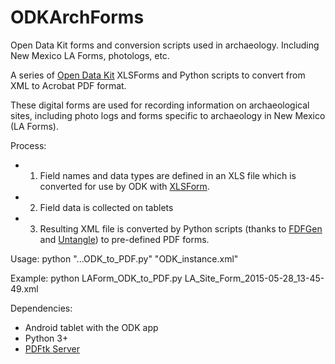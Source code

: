 # ODKArchForms
Open Data Kit forms and conversion scripts used in archaeology.  Including New Mexico LA Forms, photologs, etc.

A series of <a href="https://opendatakit.org/">Open Data Kit</a> XLSForms and Python scripts to convert from XML to Acrobat PDF format.

These digital forms are used for recording information on archaeological sites, including photo logs and forms specific to archaeology in New Mexico (LA Forms).

Process:
- 1) Field names and data types are defined in an XLS file which is converted for use by ODK with <a href="https://opendatakit.org/use/xlsform/">XLSForm</a>.
- 2) Field data is collected on tablets
- 3) Resulting XML file is converted by Python scripts (thanks to <a href="https://github.com/ccnmtl/fdfgen/">FDFGen</a> and <a href="https://github.com/stchris/untangle">Untangle</a>) to pre-defined PDF forms.

Usage: 
python "...ODK_to_PDF.py" "ODK_instance.xml"

Example: 
python LAForm_ODK_to_PDF.py LA_Site_Form_2015-05-28_13-45-49.xml

Dependencies:
 - Android tablet with the ODK app
 - Python 3+
 - <a href="https://www.pdflabs.com/tools/pdftk-server/">PDFtk Server</a>

 
